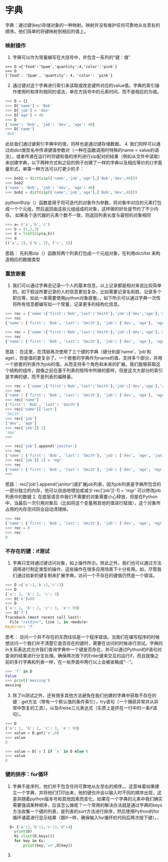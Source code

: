 # 字典
字典：通过键(key)存储对象的一种映射。映射并没有维护任何可靠地从左至右的顺序。他们简单的将键映射到相应的值上。
### 映射操作
1. 字典可以作为常量编写在大括号中，并包含一系列的“键：值”
```pthon
>>> D ={'food':'Spam','quantity':4,'color':'pink'}
>>> D
{'food': 'Spam', 'quantity': 4, 'color': 'pink'}
```
2. 通过键对这个字典进行索引来读取或改变键所对应的value值。字典的索引操作使用时和序列相同的语法，单在方括号中的元素时间，而不是相应的为值。
```python
>>> D = {}
>>> D['name'] = 'Bob'
>>> D['job'] = 'dev'
>>> D['age'] = 40
>>> D
{'name': 'Bob', 'job': 'dev', 'age': 40}
>>> D['name']
'Bob'
```
此处我们通过键索引字典中的值，同样也是通过键存储数据。
4. 我们同样可以通过向dict类型名中传递键值参数对（一种在函数调用时特殊的name = value的语法），或者传递在运行时将键和值的序列进行zip配对的结果（例如从文件中读取）来创建字典，以下两种方式和之前的例子创建了一样的字典以及相应等价的{}字面量形式，单第一种方法可以打更少的子：
```python
>>> bob2 = dict(zip(['name','job','age'],['Bob','dev',40]))
>>> bob2
{'name': 'Bob', 'job': 'dev', 'age': 40}
>>> bob2 = dict(zip(['name','job','age'],['Bob','dev',40]))
```
python中zip（）函数是用于将可迭代的对象作为参数，将对象中对应的元素打包成一个个元组，然后返回由这些元组组成的对象，这样做的好处是节约了不少内存。
如果各个迭代器的元素个数不一致，则返回列表长度与最短的对象相同
```python
>>> a= ('a','b','c')
>>> b = (1,2,3)
>>> d = list(zip(a,b))
>>> d
[('a', 1), ('b', 2), ('c', 3)]
```
思路：
先利用zip（）函数将两个列表打包成一个元组对象，在利用dict/list 来构造相应的数据类型
### 重放嵌套
1. 我们可以通过字典去记录一个人的基本信息，以上记录都是相对来说比较简单的。如下假设所要记录的人的信息更加复杂，比如需要记录名和姓、记录多个职位等，如此一来需要使用python对象嵌套。，如下所示可以通过字典一次性将所有信息都编写如一个常量，记录更多的结构化信息。
```python
>>> rec = {'name':{'first':'Bob','last':'Smith'},'job':{'dev','age'},'age':40.5}
>>> rec
{'name': {'first': 'Bob', 'last': 'Smith'}, 'job': {'dev', 'age'}, 'age': 40.5}

>>> rec = {'name':{'first':'Bob','last':'Smith'},'job':['dev','age'],'age':40.5}
>>> rec
{'name': {'first': 'Bob', 'last': 'Smith'}, 'job': ['dev', 'age'], 'age': 40.5}
```
 思路：
在这里，在顶层再次使用了三个键的字典（键分别是‘name’，‘job’和age），但是值的更复杂了，一个嵌套的字典作为name的值，支持多个部分，并用一个嵌套的列表作为job的值，从而支持多个角色和未来的扩展。我们能够获取这个结构的组件，就像之前在基于列表的矩阵中所做的那样，但是这次大部分的索引是字典的键，而不是列表的偏移量。
```python
>>> rec = {'name':{'first':'Bob','last':'Smith'},'job':['dev','age'],'age':40.5}
>>> rec
{'name': {'first': 'Bob', 'last': 'Smith'}, 'job': ['dev', 'age'], 'age': 40.5}
>>> rec['name']
{'first': 'Bob', 'last': 'Smith'}
>>> rec['name']['last']
'Smith'
>>> rec['job']
['dev', 'age']
>>> rec['job'][-1]
'age'
>>>

>>> rec['job'].append('janitor')
>>> rec
{'name': {'first': 'Bob', 'last': 'Smith'}, 'job': ['dev', 'age', 'janitor'], 'age': 40.5}
>>> rec['job'][-1] = 'mgr'
>>> rec
{'name': {'first': 'Bob', 'last': 'Smith'}, 'job': ['dev', 'age', 'mgr'], 'age': 40.5}
>>>
```
 思路：
  rec['job'].append('janitor')是扩展job列表，因为job列表是字典所包含的一部分独立的内存，他可以自由地增加或减少
  rec['job'][-1] = 'mgr' 可以修改job列表中的数据
2. 在底层语言中我们不需要的对象需要小心释放，但是在Python中，当最后一次引用对象后（比如将这个变量用其他的值进行赋值），这个对象所占用的内存空间将会自动清理掉。
```python
>>> rec
{'name': {'first': 'Bob', 'last': 'Smith'}, 'job': ['dev', 'age', 'mgr'], 'age': 40.5}
>>> rec = 0
>>> rec
0
```
### 不存在的键：if测试
1. 字典只支持通过键访问对象，如上操作所示。除此之外，我们也可以通过方法调用进行制定类型的操作，这些操作在很多应用场景下十分有用。如，尽管我们通过给新的键复制来扩展字典，访问一个不存在的键值仍然是一个错误。
```python
>>> D ={'a':1,'b':2,'c':3}
>>> D
{'a': 1, 'b': 2, 'c': 3}
>>> D['e']=99
>>> D
{'a': 1, 'b': 2, 'c': 3, 'e': 99}
>>> D['f']
Traceback (most recent call last):
  File "<stdin>", line 1, in <module>
KeyError: 'f'
```
思考：
访问一个并不存在的东西往往是一个程序错误。当我们在编写程序的时候想访问一个我们并不清楚它是否存在的键时，需要在访问的时候进行测试。字典的in关系表达式允许我们查询字典中一个键是否存在，并可以通过Python的if语句对查询的结果进行分支处理。确保两次按下的Enter键来交互的运行if，而且就像之前的多行字典和列表一样，在一些界面中两行以上会被省略成“···”。
```python
>>> 'f' in D
False
>>> print('messing')
messing
```
3. 除了in测试之外，还有很多其他方法避免在我们创建的字典中获取不存在的键：get方法（带有一个默认值的条件索引），try语句（一个捕获异常并从异常中恢复的工具），以及if/else三元表达式（实质上是挤在一行中的一条if语句）。
```python
>>> D
{'a': 1, 'b': 2, 'c': 3, 'e': 99}
>>> value = D.get('x',0)
>>> value
0

>>> value = D['x'] if 'x' in D else 0
>>> value
0
```
### 键的排序：for循环
1. 字典不是序列，他们并不包含任何可靠地从左至右的顺序，。这意味着如果建立一个字典，并将他们打印出来，他的键也许会以输入时不同的顺序出现，这差异随着python版本号和其他因素而变化，如果在一个字典的元素中我们确实需要强调某种顺序，应该怎么做呢？一个常用的解决办法就是通过字典的keys方法收集一个键的列表，是列表的sort方法进行排序，然后使用Python的for循环诸葛进行显示结果（跟if一样，确保输入for循环的代码后两次按下<Enter>键）。、
```python
  D= {'a':1,'b':2,'c':3,'d':4}
    print(D)
    Ks =list(D.keys())
    for key in Ks:
        print(key,'=>',D[key])
```
3.  
